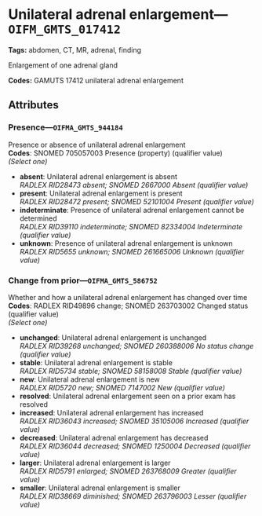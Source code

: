# Unilateral adrenal enlargement—`OIFM_GMTS_017412`

**Tags:** abdomen, CT, MR, adrenal, finding

Enlargement of one adrenal gland

**Codes:** GAMUTS 17412 unilateral adrenal enlargement

## Attributes

### Presence—`OIFMA_GMTS_944184`

Presence or absence of unilateral adrenal enlargement  
**Codes**: SNOMED 705057003 Presence (property) (qualifier value)  
*(Select one)*

- **absent**: Unilateral adrenal enlargement is absent  
_RADLEX RID28473 absent; SNOMED 2667000 Absent (qualifier value)_
- **present**: Unilateral adrenal enlargement is present  
_RADLEX RID28472 present; SNOMED 52101004 Present (qualifier value)_
- **indeterminate**: Presence of unilateral adrenal enlargement cannot be determined  
_RADLEX RID39110 indeterminate; SNOMED 82334004 Indeterminate (qualifier value)_
- **unknown**: Presence of unilateral adrenal enlargement is unknown  
_RADLEX RID5655 unknown; SNOMED 261665006 Unknown (qualifier value)_

### Change from prior—`OIFMA_GMTS_586752`

Whether and how a unilateral adrenal enlargement has changed over time  
**Codes**: RADLEX RID49896 change; SNOMED 263703002 Changed status (qualifier value)  
*(Select one)*

- **unchanged**: Unilateral adrenal enlargement is unchanged  
_RADLEX RID39268 unchanged; SNOMED 260388006 No status change (qualifier value)_
- **stable**: Unilateral adrenal enlargement is stable  
_RADLEX RID5734 stable; SNOMED 58158008 Stable (qualifier value)_
- **new**: Unilateral adrenal enlargement is new  
_RADLEX RID5720 new; SNOMED 7147002 New (qualifier value)_
- **resolved**: Unilateral adrenal enlargement seen on a prior exam has resolved  
- **increased**: Unilateral adrenal enlargement has increased  
_RADLEX RID36043 increased; SNOMED 35105006 Increased (qualifier value)_
- **decreased**: Unilateral adrenal enlargement has decreased  
_RADLEX RID36044 decreased; SNOMED 1250004 Decreased (qualifier value)_
- **larger**: Unilateral adrenal enlargement is larger  
_RADLEX RID5791 enlarged; SNOMED 263768009 Greater (qualifier value)_
- **smaller**: Unilateral adrenal enlargement is smaller  
_RADLEX RID38669 diminished; SNOMED 263796003 Lesser (qualifier value)_